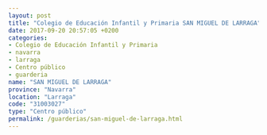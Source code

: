 ```yaml
---
layout: post
title: "Colegio de Educación Infantil y Primaria SAN MIGUEL DE LARRAGA"
date: 2017-09-20 20:57:05 +0200
categories:
- Colegio de Educación Infantil y Primaria
- navarra
- larraga
- Centro público
- guarderia
name: "SAN MIGUEL DE LARRAGA"
province: "Navarra"
location: "Larraga"
code: "31003027"
type: "Centro público"
permalink: /guarderias/san-miguel-de-larraga.html
---
```

